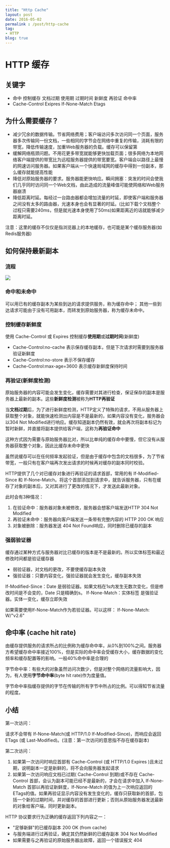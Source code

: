```yaml
---
title: "Http Cache"
layout: post
date: 2016-05-02
permalink : /post/http-cache
tag:
- HTTP
blog: true
---
```


# HTTP 缓存

## 关键字

- 命中 控制缓存 文档过期 使用期 过期时间 新鲜度 再验证 命中率
- Cache-Control Exipres If-None-Match Etags 

## 为什么需要缓存？

- 减少冗余的数据传输。节省网络费用；客户端访问多次访问同一个页面，服务器多次传输同一份文档，一些相同的字节会在网络中重复的传输，消耗有限的带宽，降低传输速度，加重Web服务器的负载。缓存可以保留第
- 缓解网络瓶颈问题。不用花更多带宽就能够更快加载页面；很多网络为本地网络客户端提供的带宽比为远程服务器提供的带宽要宽。客户端会以路径上最慢的网速访问服务器。如果客户端从一个快速局域网的缓存中得到一份副本，那么缓存就能提高性能
- 降低对原始服务器的要求。服务器能更快响应。瞬间拥塞：突发的时间会使我们几乎同时访问同一个Web文档，由此造成的流量峰值可能使网络和Web服务器崩溃
- 降低距离时延。每经过一台路由器都会增加流量的时延，即使客户端和服务器之间没有太多的路由器，光速本身也会有显著的时延。(比如下载个文档整个过程只需要240ms，但是就光速本身使用了50ms)如果距离近的话就能够减少距离时延。

注意：这里的缓存不仅仅是指浏览器上的本地缓存，也可能是某个缓存服务器(如Redis服务器)


## 如何保持最新副本

### 流程

![](http://7xpld9.com1.z0.glb.clouddn.com/%E7%BC%93%E5%AD%98%E5%A4%84%E7%90%86.png)


### 命中和未命中

可以用已有的缓存副本为某些到达的请求提供服务，称为缓存命中；
其他一些到达请求可能由于没有可用副本，而转发到原始服务器，称为缓存未命中。


### 控制缓存新鲜度

使用 Cache-Control 或 Expires 控制缓存**使用期**或**过期时间**(新鲜度)

- Cache-Control:no-cache 表示保存缓存副本，但是下次请求时需要到服务器验证新鲜度
- Cache-Control:no-store 表示不保存缓存
- Cache-Control:max-age=3600 表示缓存新鲜度保持时间

### 再验证(新鲜度检测)

原始服务器的内容可能会发生变化，缓存需要对其进行检查，保证保存的副本是服务器上最新的副本。这些**新鲜度检测**被称为**HTTP再验证**

当**文档过期**后，为了进行新鲜度检测，HTTP定义了特殊的请求，不用从服务器上获取整个对象，就能快速检测出内容是不是最新的，如果内容没有变化，服务器会以304 Not Modified进行响应。缓存知道副本仍然有效，就会再次将副本标记为暂时新鲜，并直接将副本提供给客户端，这称为**再验证命中**

这种方式因为需要与原始服务器比对，所以比单纯的缓存命中要慢，但它没有从服务器获取整个对象，因此比缓存未命中更快

虽然说缓存可以在任何频率发起验证，但是由于缓存中包含的文档很多，为了节省带宽，一般只有在客户端再次发出请求的时候再对缓存的副本同时校验。

HTTP提供了几个对已缓存对象进行再验证的请求首部，常用的有 If-Modified-Since 和 If-None-Match。将这个首部添加到请求中，就告诉服务器，只有在缓存了对象的副本后，又对其进行了更改的情况下，才发送此最新对象。

此时会有3种情况：

1. 在验证命中：服务器对象未被修改，服务器会想客户端发送HTTP 304 Not Modified
2. 再验证未命中：服务器向客户端发送一条带有完整内容的 HTTP 200 OK 响应
3. 对象被删除：服务器发送 404 Not Found响应，同时删除已缓存的副本


### 强弱验证器

缓存通过某种方式与服务器对比已缓存的版本是不是最新的。所以实体标签和最近修改时间都是验证缓存器

- 弱验证器，对文档的更改，不要使缓存副本失效
- 强验证器：只要内容变化，强验证器就会发生变化，缓存副本失效

If-Modified-Since：Date 是弱验证器。如果文档在1s内发生无数次变化，但是修改时间是不会变的，Date 只是精确到s。
If-None-Match：实体标签 是强验证器。实体一变化，缓存立即失效

如果需要使用If-None-Match作为若验证器。可以这样： If-None-Match: W/"v2.6"


## 命中率 (cache hit rate)

由缓存提供服务的请求所占的比例称为缓存命中率，从0%到100%之间。服务器方希望缓存命中率接近100%，但是实际的命中率会受缓存大小，缓存数据的变化频率和缓存配置等的影响。一般40%命中率是合理的

字节命中率：有些大的对象虽然访问次数少，但是对整个网络的流量影响大，因为，有人使用**字节命中率**(byte hit rate)作为度量值。

字节命中率指缓存提供的字节在传输的所有字节中所占的比例。可以得知节省流量的程度。


## 小结


第一次访问：

请求不会带有 If-None-Match(或 HTTP/1.0 If-Modified-Since)，而响应会返回 ETags (或 Last-Modified)。(注意：第一次访问的意思指不存在缓存副本)

第二次访问：

1. 如果第一次访问时响应首部有 Cache-Control (或 HTTP/1.0 Expires )且未过期，说明副本一定是新鲜的，将不会向服务器发起请求
2. 如果第一次访问响应文档已过期( Cache-Control 到期)或不存在 Cache-Control 首部，会认为副本可能已经不是最新的，才会在请求中加入 If-None-Match 首部以再验证新鲜度，If-None-Match 的值为上一次响应返回的 ETags的值。如果再验证显示内容没有发生变化的，缓存只获取新的首部，包括一个新的过期时间，并对缓存的首部进行更新；否则从原始服务器发送最新的对象给客户端，同时更新副本。



HTTP 协议要求行为正确的缓存返回下列内容之一：

- "足够新鲜"的已缓存副本 200 OK (from cache)
- 与服务端进行过再验证，确定其仍然新鲜的已缓存副本 304 Not Modified 
- 如果需要与之再验证的原始服务器出故障，返回一个错误报文 404